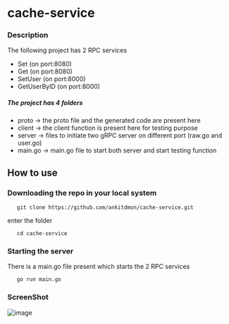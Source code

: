 # cache-service

### Description
The following project has 2 RPC services 
- Set         (on port:8080)
- Get         (on port:8080)
- SetUser     (on port:8000)
- GetUserByID (on port:8000)

 
 ##### The project has 4 folders  
 - proto -> the proto file and the generated code are present here
 - client -> the client function is present here for testing purpose
 - server -> files to initiate two gRPC server on different port (raw.go and user.go)
 - main.go -> main.go file to start both server and start testing function


## How to use 

### Downloading the repo in your local system 

 ```
    git clone https://github.com/ankitdmon/cache-service.git
 ```
  
  enter the folder
  
 ```
    cd cache-service
 ```
### Starting the server 
There is a main.go file present which starts the 2 RPC services  
 
 ```
    go run main.go
 ```
 

### ScreenShot

![image](https://user-images.githubusercontent.com/76701875/190658766-e89b0a65-8391-49dd-8449-7dc845752404.png)



